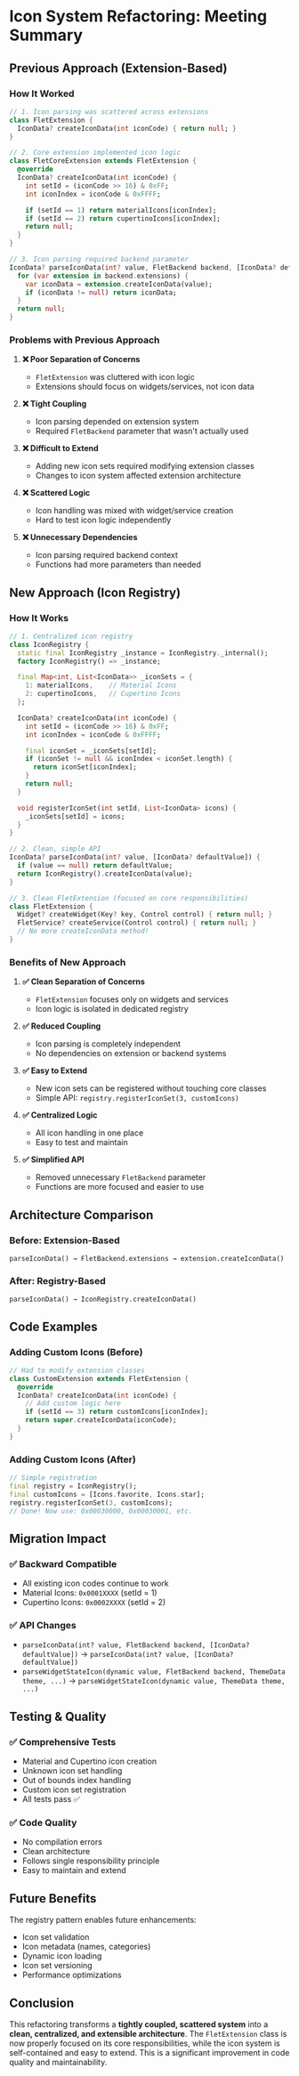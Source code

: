 # Icon System Refactoring: Meeting Summary

## Previous Approach (Extension-Based)

### How It Worked
```dart
// 1. Icon parsing was scattered across extensions
class FletExtension {
  IconData? createIconData(int iconCode) { return null; }
}

// 2. Core extension implemented icon logic
class FletCoreExtension extends FletExtension {
  @override
  IconData? createIconData(int iconCode) {
    int setId = (iconCode >> 16) & 0xFF;
    int iconIndex = iconCode & 0xFFFF;

    if (setId == 1) return materialIcons[iconIndex];
    if (setId == 2) return cupertinoIcons[iconIndex];
    return null;
  }
}

// 3. Icon parsing required backend parameter
IconData? parseIconData(int? value, FletBackend backend, [IconData? defaultValue]) {
  for (var extension in backend.extensions) {
    var iconData = extension.createIconData(value);
    if (iconData != null) return iconData;
  }
  return null;
}
```

### Problems with Previous Approach

1. **❌ Poor Separation of Concerns**
   - `FletExtension` was cluttered with icon logic
   - Extensions should focus on widgets/services, not icon data

2. **❌ Tight Coupling**
   - Icon parsing depended on extension system
   - Required `FletBackend` parameter that wasn't actually used

3. **❌ Difficult to Extend**
   - Adding new icon sets required modifying extension classes
   - Changes to icon system affected extension architecture

4. **❌ Scattered Logic**
   - Icon handling was mixed with widget/service creation
   - Hard to test icon logic independently

5. **❌ Unnecessary Dependencies**
   - Icon parsing required backend context
   - Functions had more parameters than needed

## New Approach (Icon Registry)

### How It Works
```dart
// 1. Centralized icon registry
class IconRegistry {
  static final IconRegistry _instance = IconRegistry._internal();
  factory IconRegistry() => _instance;

  final Map<int, List<IconData>> _iconSets = {
    1: materialIcons,    // Material Icons
    2: cupertinoIcons,   // Cupertino Icons
  };

  IconData? createIconData(int iconCode) {
    int setId = (iconCode >> 16) & 0xFF;
    int iconIndex = iconCode & 0xFFFF;

    final iconSet = _iconSets[setId];
    if (iconSet != null && iconIndex < iconSet.length) {
      return iconSet[iconIndex];
    }
    return null;
  }

  void registerIconSet(int setId, List<IconData> icons) {
    _iconSets[setId] = icons;
  }
}

// 2. Clean, simple API
IconData? parseIconData(int? value, [IconData? defaultValue]) {
  if (value == null) return defaultValue;
  return IconRegistry().createIconData(value);
}

// 3. Clean FletExtension (focused on core responsibilities)
class FletExtension {
  Widget? createWidget(Key? key, Control control) { return null; }
  FletService? createService(Control control) { return null; }
  // No more createIconData method!
}
```

### Benefits of New Approach

1. **✅ Clean Separation of Concerns**
   - `FletExtension` focuses only on widgets and services
   - Icon logic is isolated in dedicated registry

2. **✅ Reduced Coupling**
   - Icon parsing is completely independent
   - No dependencies on extension or backend systems

3. **✅ Easy to Extend**
   - New icon sets can be registered without touching core classes
   - Simple API: `registry.registerIconSet(3, customIcons)`

4. **✅ Centralized Logic**
   - All icon handling in one place
   - Easy to test and maintain

5. **✅ Simplified API**
   - Removed unnecessary `FletBackend` parameter
   - Functions are more focused and easier to use

## Architecture Comparison

### Before: Extension-Based
```
parseIconData() → FletBackend.extensions → extension.createIconData()
```

### After: Registry-Based
```
parseIconData() → IconRegistry.createIconData()
```

## Code Examples

### Adding Custom Icons (Before)
```dart
// Had to modify extension classes
class CustomExtension extends FletExtension {
  @override
  IconData? createIconData(int iconCode) {
    // Add custom logic here
    if (setId == 3) return customIcons[iconIndex];
    return super.createIconData(iconCode);
  }
}
```

### Adding Custom Icons (After)
```dart
// Simple registration
final registry = IconRegistry();
final customIcons = [Icons.favorite, Icons.star];
registry.registerIconSet(3, customIcons);
// Done! Now use: 0x00030000, 0x00030001, etc.
```

## Migration Impact

### ✅ Backward Compatible
- All existing icon codes continue to work
- Material Icons: `0x0001XXXX` (setId = 1)
- Cupertino Icons: `0x0002XXXX` (setId = 2)

### ✅ API Changes
- `parseIconData(int? value, FletBackend backend, [IconData? defaultValue])`
  → `parseIconData(int? value, [IconData? defaultValue])`
- `parseWidgetStateIcon(dynamic value, FletBackend backend, ThemeData theme, ...)`
  → `parseWidgetStateIcon(dynamic value, ThemeData theme, ...)`

## Testing & Quality

### ✅ Comprehensive Tests
- Material and Cupertino icon creation
- Unknown icon set handling
- Out of bounds index handling
- Custom icon set registration
- All tests pass ✅

### ✅ Code Quality
- No compilation errors
- Clean architecture
- Follows single responsibility principle
- Easy to maintain and extend

## Future Benefits

The registry pattern enables future enhancements:
- Icon set validation
- Icon metadata (names, categories)
- Dynamic icon loading
- Icon set versioning
- Performance optimizations

## Conclusion

This refactoring transforms a **tightly coupled, scattered system** into a **clean, centralized, and extensible architecture**. The `FletExtension` class is now properly focused on its core responsibilities, while the icon system is self-contained and easy to extend. This is a significant improvement in code quality and maintainability.
